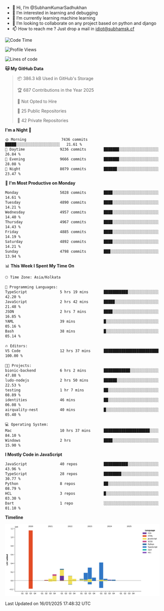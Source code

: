 - 👋 Hi, I’m @SubhamKumarSadhukhan
- 👀 I’m interested in learning and debugging
- 🌱 I’m currently learning machine learning
- 💞️ I’m looking to collaborate on any project based on python and django
- 📫 How to reach me ?
      Just drop a mail in idiot@subhamsk.cf

<!---
SubhamKumarSadhukhan/SubhamKumarSadhukhan is a ✨ special ✨ repository because its `README.md` (this file) appears on your GitHub profile.
You can click the Preview link to take a look at your changes.
--->


<!--START_SECTION:waka-->
![Code Time](http://img.shields.io/badge/Code%20Time-2%2C712%20hrs%2019%20mins-blue)

![Profile Views](http://img.shields.io/badge/Profile%20Views-0-blue)

![Lines of code](https://img.shields.io/badge/From%20Hello%20World%20I%27ve%20Written-2.8%20million%20lines%20of%20code-blue)

**🐱 My GitHub Data** 

> 📦 386.3 kB Used in GitHub's Storage 
 > 
> 🏆 687 Contributions in the Year 2025
 > 
> 🚫 Not Opted to Hire
 > 
> 📜 25 Public Repositories 
 > 
> 🔑 42 Private Repositories 
 > 
**I'm a Night 🦉** 

```text
🌞 Morning                7436 commits        █████░░░░░░░░░░░░░░░░░░░░   21.61 % 
🌆 Daytime                9236 commits        ███████░░░░░░░░░░░░░░░░░░   26.84 % 
🌃 Evening                9666 commits        ███████░░░░░░░░░░░░░░░░░░   28.08 % 
🌙 Night                  8079 commits        ██████░░░░░░░░░░░░░░░░░░░   23.47 % 
```
📅 **I'm Most Productive on Monday** 

```text
Monday                   5028 commits        ████░░░░░░░░░░░░░░░░░░░░░   14.61 % 
Tuesday                  4890 commits        ████░░░░░░░░░░░░░░░░░░░░░   14.21 % 
Wednesday                4957 commits        ████░░░░░░░░░░░░░░░░░░░░░   14.40 % 
Thursday                 4967 commits        ████░░░░░░░░░░░░░░░░░░░░░   14.43 % 
Friday                   4885 commits        ████░░░░░░░░░░░░░░░░░░░░░   14.19 % 
Saturday                 4892 commits        ████░░░░░░░░░░░░░░░░░░░░░   14.21 % 
Sunday                   4798 commits        ███░░░░░░░░░░░░░░░░░░░░░░   13.94 % 
```


📊 **This Week I Spent My Time On** 

```text
🕑︎ Time Zone: Asia/Kolkata

💬 Programming Languages: 
TypeScript               5 hrs 19 mins       ███████████░░░░░░░░░░░░░░   42.20 % 
JavaScript               2 hrs 42 mins       █████░░░░░░░░░░░░░░░░░░░░   21.48 % 
JSON                     2 hrs 7 mins        ████░░░░░░░░░░░░░░░░░░░░░   16.85 % 
YAML                     39 mins             █░░░░░░░░░░░░░░░░░░░░░░░░   05.16 % 
Bash                     38 mins             █░░░░░░░░░░░░░░░░░░░░░░░░   05.14 % 

🔥 Editors: 
VS Code                  12 hrs 37 mins      █████████████████████████   100.00 % 

🐱‍💻 Projects: 
bionic-backend           6 hrs 2 mins        ████████████░░░░░░░░░░░░░   47.88 % 
ludo-nodejs              2 hrs 50 mins       ██████░░░░░░░░░░░░░░░░░░░   22.53 % 
testing                  1 hr 7 mins         ██░░░░░░░░░░░░░░░░░░░░░░░   08.89 % 
identities               46 mins             ██░░░░░░░░░░░░░░░░░░░░░░░   06.08 % 
airquality-nest          40 mins             █░░░░░░░░░░░░░░░░░░░░░░░░   05.40 % 

💻 Operating System: 
Mac                      10 hrs 37 mins      █████████████████████░░░░   84.10 % 
Windows                  2 hrs               ████░░░░░░░░░░░░░░░░░░░░░   15.90 % 
```

**I Mostly Code in JavaScript** 

```text
JavaScript               40 repos            ███████████░░░░░░░░░░░░░░   43.96 % 
TypeScript               28 repos            ████████░░░░░░░░░░░░░░░░░   30.77 % 
Python                   8 repos             ██░░░░░░░░░░░░░░░░░░░░░░░   08.79 % 
HCL                      3 repos             █░░░░░░░░░░░░░░░░░░░░░░░░   03.30 % 
Dart                     1 repo              ░░░░░░░░░░░░░░░░░░░░░░░░░   01.10 % 
```



**Timeline**

![Lines of Code chart](https://raw.githubusercontent.com/SubhamKumarSadhukhan/SubhamKumarSadhukhan/main/assets/bar_graph.png)


 Last Updated on 16/01/2025 17:48:32 UTC
<!--END_SECTION:waka-->
